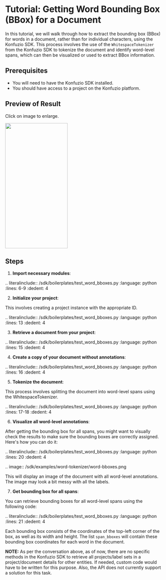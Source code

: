 # Tutorial: Getting Word Bounding Box (BBox) for a Document

In this tutorial, we will walk through how to extract the bounding box (BBox) for words in a document, rather than for individual characters, using the Konfuzio SDK. This process involves the use of the `WhitespaceTokenizer` from the Konfuzio SDK to tokenize the document and identify word-level spans, which can then be visualized or used to extract BBox information.

## Prerequisites

- You will need to have the Konfuzio SDK installed.
- You should have access to a project on the Konfuzio platform.

## Preview of Result

Click on image to enlarge.

<img src="https://github.com/konfuzio-ai/konfuzio-sdk/assets/2879188/5f7a8501-cd89-487d-a332-0703f3c35fc8" data-canonical-src="https://github.com/konfuzio-ai/konfuzio-sdk/assets/2879188/5f7a8501-cd89-487d-a332-0703f3c35fc8" width="200" height="400" />

## Steps

1. **Import necessary modules**:

.. literalinclude:: /sdk/boilerplates/test_word_bboxes.py
   :language: python
   :lines: 6-9
   :dedent: 4

2. **Initialize your project**:

This involves creating a project instance with the appropriate ID.

.. literalinclude:: /sdk/boilerplates/test_word_bboxes.py
   :language: python
   :lines: 13
   :dedent: 4

3. **Retrieve a document from your project**:

.. literalinclude:: /sdk/boilerplates/test_word_bboxes.py
   :language: python
   :lines: 15
   :dedent: 4

4. **Create a copy of your document without annotations**:

.. literalinclude:: /sdk/boilerplates/test_word_bboxes.py
   :language: python
   :lines: 16
   :dedent: 4

5. **Tokenize the document**:

This process involves splitting the document into word-level spans using the WhitespaceTokenizer.

.. literalinclude:: /sdk/boilerplates/test_word_bboxes.py
   :language: python
   :lines: 17-18
   :dedent: 4

6. **Visualize all word-level annotations**:

After getting the bounding box for all spans, you might want to visually check the results to make sure the bounding boxes are correctly assigned. Here's how you can do it:

.. literalinclude:: /sdk/boilerplates/test_word_bboxes.py
   :language: python
   :lines: 20
   :dedent: 4

.. image:: /sdk/examples/word-tokenizer/word-bboxes.png

This will display an image of the document with all word-level annotations. The image may look a bit messy with all the labels.

7. **Get bounding box for all spans**:

You can retrieve bounding boxes for all word-level spans using the following code:

.. literalinclude:: /sdk/boilerplates/test_word_bboxes.py
   :language: python
   :lines: 21
   :dedent: 4

Each bounding box consists of the coordinates of the top-left corner of the box, as well as its width and height. The list `span_bboxes` will contain these bounding box coordinates for each word in the document.

**NOTE:** As per the conversation above, as of now, there are no specific methods in the Konfuzio SDK to retrieve all projects/label sets in a project/document details for other entities. If needed, custom code would have to be written for this purpose. Also, the API does not currently support a solution for this task.
